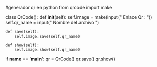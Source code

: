 #generador qr en python 
from qrcode import make 

class QrCode():
    def __init__(self):
        self.image = make(input(" Enlace Qr : ")) 
        self.qr_name = input(" Nombre del archivo ") 

    def save(self):  
        self.image.save(self.qr_name)

    def show(self):  
        self.image.show(self.qr_name)



if __name__ == '__main__':
    qr = QrCode()
    qr.save()
    qr.show()

